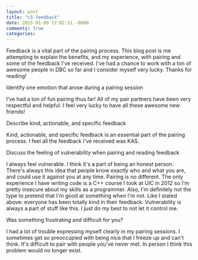 ```yaml
---
layout: post
title: "c5-feedback"
date: 2015-01-09 17:02:51 -0600
comments: true
categories:
---
```


Feedback is a vital part of the pairing process.  This blog post is me attempting to explain the benefits, and my experience, with pairing and some of the feedback I've received.  I've had a chance to work with a ton of awesome people in DBC so far and I consider myself very lucky.  Thanks for reading!

<!--more-->

Identify one emotion that arose during a pairing session

I've had a ton of fun pairing thus far!  All of my pair partners have been very respectful and helpful.  I feel very lucky to have all these awesome new friends!

Describe kind, actionable, and specific feedback

Kind, actionable, and specific feedback is an essential part of the pairing process.  I feel all the feedback I've received was KAS.

Discuss the feeling of vulnerability when pairing and reading feedback

I always feel vulnerable.  I think it's a part of being an honest person.  There's always this idea that people know exactly who and what you are, and could use it against you at any time.  Pairing is no different.  The only experience I have writing code is a C++ course I took at UIC in 2012 so I'm pretty insecure about my skills as a programmer.  Also, I'm definitely not the type to pretend that I'm good at something when I'm not.  Like I stated above: everyone has been totally kind in their feedback.  Vulnerability is always a part of stuff like this.  I just do my best to not let it control me.

Was something frustrating and difficult for you?

I had a lot of trouble expressing myself clearly in my pairing sessions.  I sometimes get so preoccupied with being nice that I freeze up and can't think.  It's difficult to pair with people you've never met.  In person I think this problem would no longer exist.
